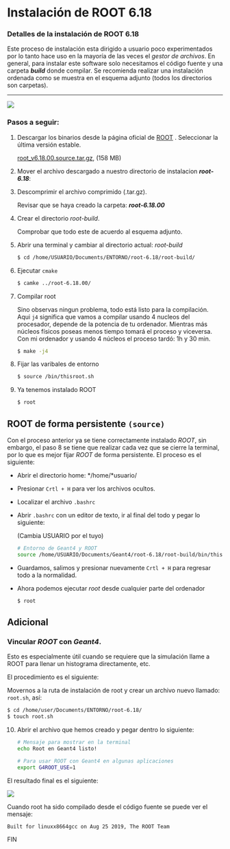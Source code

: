 # Instalación de ROOT 6.18

### Detalles de la instalación de ROOT 6.18

Este proceso de instalación esta dirigido a usuario poco experimentados por lo tanto hace uso en la mayoría de las veces el *gestor de archivos*. En general, para instalar este software solo necesitamos el código fuente y una carpeta ***build*** donde compilar. Se recomienda realizar una instalación ordenada como se muestra en el esquema adjunto (todos los directorios son carpetas).

----



![](/path6565.png)

### Pasos a seguir:

1. Descargar los binarios desde la página oficial de [ROOT](https://root.cern.ch/downloading-root) . Seleccionar la última versión estable. 

   [root_v6.18.00.source.tar.gz](https://root.cern/download/root_v6.18.00.source.tar.gz), (158 MB)

2. Mover el archivo descargado a nuestro directorio de instalacion ***root-6.18***:

3. Descomprimir el archivo comprimido (.tar.gz). 

   Revisar que se haya creado la carpeta: ***root-6.18.00***

4. Crear el directorio *root-build*.

   Comprobar que todo este de acuerdo al esquema adjunto.

5. Abrir una terminal y cambiar al directorio actual: *root-build*

   ```bash
   $ cd /home/USUARIO/Documents/ENTORNO/root-6.18/root-build/
   ```

6. Ejecutar `cmake`

   ```bash
   $ camke ../root-6.18.00/
   ```

7. Compilar root

   Sino observas ningun problema, todo está listo para la compilación. Aqui `j4` significa que vamos a compilar usando 4 nucleos del procesador,  depende de la potencia de tu ordenador.  Mientras más núcleos físicos poseas menos tiempo tomará el proceso y viceversa. Con mi ordenador y usando 4 núcleos el proceso tardó: 1h y 30 min.

   ```bash
   $ make -j4
   ```

8. Fijar las varibales de entorno
   ```bash
   $ source /bin/thisroot.sh
   ```

9. Ya tenemos instalado ROOT

   ```bash
   $ root
   ```




## ROOT de forma persistente `(source)`

Con el proceso anterior ya se tiene correctamente instalado *ROOT*, sin embargo, el paso 8 se tiene que realizar cada vez que se cierre la terminal, por lo que es mejor fijar *ROOT* de forma persistente. El proceso es el siguiente:

   - Abrir el directorio home: */home/*usuario/

   - Presionar `Crtl + H` para ver los archivos ocultos.

   - Localizar el archivo `.bashrc`

   - Abrir `.bashrc` con un editor de texto, ir al final del todo y pegar lo siguiente:

     (Cambia USUARIO por el tuyo)

     ```bash
     # Entorno de Geant4 y ROOT
     source /home/USUARIO/Documents/Geant4/root-6.18/root-build/bin/thisroot.sh
     ```

- Guardamos, salimos y presionar nuevamente `Crtl + H` para regresar todo a la normalidad.

* Ahora podemos ejecutar *root* desde cualquier parte del ordenador

   ```bash
   $ root
   ```



## Adicional

### Vincular *ROOT* con *Geant4*. 

Esto es especialmente útil cuando se requiere que la simulación llame a ROOT para llenar un histograma directamente, etc.  

El procedimiento es el siguiente:

Movernos a la ruta de instalación de root y crear un archivo nuevo llamado: `root.sh`, así:

   ```bash
   $ cd /home/user/Documents/ENTORNO/root-6.18/
   $ touch root.sh
   ```

10. Abrir el archivo que hemos creado y pegar dentro lo siguiente:

    ```bash
    # Mensaje para mostrar en la terminal
    echo Root en Geant4 listo!
    
    # Para usar ROOT con Geant4 en algunas aplicaciones
    export G4ROOT_USE=1
    ```

  

El resultado final es el siguiente:

![](/root-final.png)

Cuando root ha sido compilado desde el código fuente se puede ver el mensaje:

```bash
Built for linuxx8664gcc on Aug 25 2019, The ROOT Team
```

FIN
